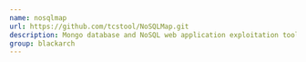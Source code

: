 ```yaml
---
name: nosqlmap
url: https://github.com/tcstool/NoSQLMap.git
description: Mongo database and NoSQL web application exploitation tool URL : https://github.com/tcstool/NoSQLMap.git Groups : blackarch blackarch-webapp blackarch-exploitation
group: blackarch
---
```

